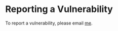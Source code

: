 # Reporting a Vulnerability

To report a vulnerability, please email [me](https://mail.google.com/mail/?view=cm&source=mailto&to=nhu.nhu.face@gmail.com).
